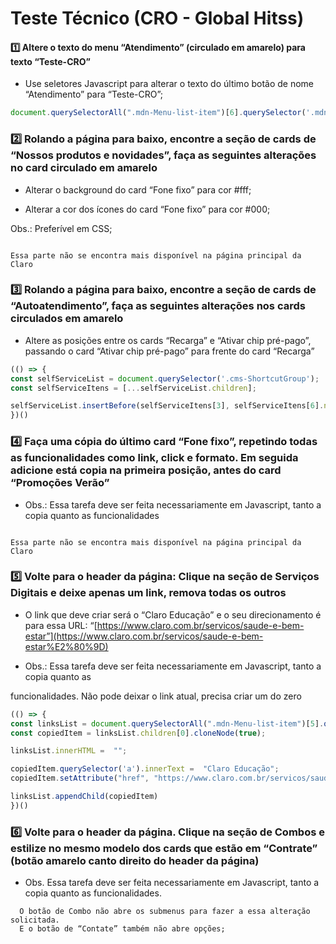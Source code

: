 # Teste Técnico (CRO - Global Hitss)

  

#### 1️⃣ Altere o texto do menu “Atendimento” (circulado em amarelo) para texto “Teste-CRO”

 
- Use seletores Javascript para alterar o texto do último botão de nome “Atendimento” para “Teste-CRO”;
```jsx
document.querySelectorAll(".mdn-Menu-list-item")[6].querySelector('.mdn-Text').innerText =  'Teste-CRO'
```

### 2️⃣ Rolando a página para baixo, encontre a seção de cards de “Nossos produtos e novidades”, faça as seguintes alterações no card circulado em amarelo
- Alterar o background do card “Fone fixo” para cor #fff;

- Alterar a cor dos ícones do card “Fone fixo” para cor #000;

Obs.: Preferível em CSS;

```

Essa parte não se encontra mais disponível na página principal da Claro

```

### 3️⃣ Rolando a página para baixo, encontre a seção de cards de “Autoatendimento”, faça as seguintes alterações nos cards circulados em amarelo
 
- Altere as posições entre os cards “Recarga” e “Ativar chip pré-pago”, passando o card “Ativar chip pré-pago” para frente do card “Recarga”
```jsx
(() => {
const selfServiceList = document.querySelector('.cms-ShortcutGroup');
const selfServiceItens = [...selfServiceList.children];

selfServiceList.insertBefore(selfServiceItens[3], selfServiceItens[6].nextSibling)
})()
```

 

### 4️⃣ Faça uma cópia do último card “Fone fixo”, repetindo todas as funcionalidades como link, click e formato. Em seguida adicione está copia na primeira posição, antes do card “Promoções Verão”



- Obs.: Essa tarefa deve ser feita necessariamente em Javascript, tanto a copia quanto as funcionalidades


```

Essa parte não se encontra mais disponível na página principal da Claro

```

### 5️⃣ Volte para o header da página: Clique na seção de Serviços Digitais e deixe apenas um link, remova todas os outros


- O link que deve criar será o “Claro Educação” e o seu direcionamento é para essa URL: “[https://www.claro.com.br/servicos/saude-e-bem-estar”](https://www.claro.com.br/servicos/saude-e-bem-estar%E2%80%9D)

- Obs.: Essa tarefa deve ser feita necessariamente em Javascript, tanto a copia quanto as

funcionalidades. Não pode deixar o link atual, precisa criar um do zero

  

```jsx
(() => {
const linksList = document.querySelectorAll(".mdn-Menu-list-item")[5].querySelector('.mdn-Menu-subMenu-list').querySelector(".mdn-LinkList");
const copiedItem = linksList.children[0].cloneNode(true);

linksList.innerHTML =  "";

copiedItem.querySelector('a').innerText =  "Claro Educação";
copiedItem.setAttribute("href", "https://www.claro.com.br/servicos/saude-e-bem-estar");

linksList.appendChild(copiedItem)
})()
```

  

### 6️⃣ Volte para o header da página. Clique na seção de Combos e estilize no mesmo modelo dos cards que estão em “Contrate” (botão amarelo canto direito do header da página)

- Obs. Essa tarefa deve ser feita necessariamente em Javascript, tanto a copia quanto as funcionalidades.

```
  O botão de Combo não abre os submenus para fazer a essa alteração solicitada. 
  E o botão de “Contate” também não abre opções;
```
  
